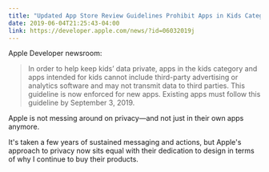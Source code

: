 ```yaml
---
title: "Updated App Store Review Guidelines Prohibit Apps in Kids Category From Including Third-Party Ads or Analytics"
date: 2019-06-04T21:25:43-04:00
link: https://developer.apple.com/news/?id=06032019j
---
```


Apple Developer newsroom: 

> In order to help keep kids’ data private, apps in the kids category and apps intended for kids cannot include third-party advertising or analytics software and may not transmit data to third parties. This guideline is now enforced for new apps. Existing apps must follow this guideline by September 3, 2019.

Apple is not messing around on privacy—and not just in their own apps anymore. 

It's taken a few years of sustained messaging and actions, but Apple's approach to privacy now sits equal with their dedication to design in terms of why I continue to buy their products. 